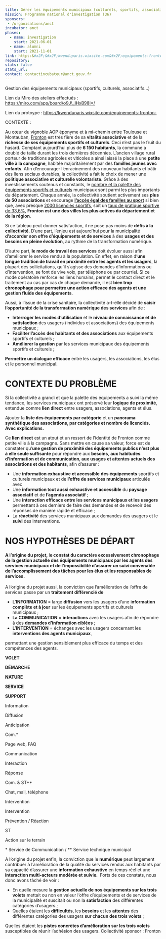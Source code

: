 ```yaml
---
title: Gérer les équipements municipaux (culturels, sportifs, associatifs)
mission: Programme national d'investigation (36)
sponsors:
 - /organisations/anct
incubator: anct
phases:
  - name: investigation
    start: 2021-06-01
  - name: alumni
    start: 2021-11-01
link: https:&#x2F;&#x2F;kwenduparis.wixsite.com&#x2F;equipements-fronton-
repository: 
stats: false
stats_url: 
contact: contactincubateur@anct.gouv.fr
---
```

Gestion des équipements municipaux (sportifs, culturels, associatifs...)

Lien du Miro des ateliers effectués : https://miro.com/app/board/o9J\_lHxB98I=/

Lien du protoype : https://kwenduparis.wixsite.com/equipements-fronton-

CONTEXTE :

Au cœur du vignoble AOP éponyme et à mi-chemin entre Toulouse et Montauban, [Fronton](https://youtu.be/Ou-1ahq-XLU) est très fière de sa **vitalité associative** et de la **richesse de ses équipements sportifs et culturels**. Ceci n’est pas le fruit du hasard. Comptant aujourd’hui plus de **6 150 habitants**, la commune a doublé de taille durant les trois dernières décennies. L’ancien village rural porteur de traditions agricoles et viticoles a ainsi laissé la place à une **petite ville à la campagne**, habitée majoritairement par des **familles jeunes avec enfants**. Afin d’encourager l’enracinement des nouveaux habitants et bâtir des liens sociaux durables, la collectivité a fait le choix de mener une **politique associative et culturelle volontariste**. Grâce à des investissements soutenus et constants, le [nombre et la palette des équipements sportifs et culturels](http://www.res.sports.gouv.fr/Rech_Equipement.aspx) municipaux sont parmi les plus importants du département. Chaque année, la collectivité soutient activement ses **plus de 50 associations** et encourage [**l’accès égal des familles au sport**](https://www.mairie-fronton.fr/le-passsport-frontonnais/) si bien que, avec presque [2000 licenciés sportifs](https://www.observatoire-des-territoires.gouv.fr/outils/cartographie-interactive/#bbox=56964,5474914,201109,126156&c=indicator&i=licsport.nb_licsport&s=2016&selcodgeo=31202&view=map36), soit un [taux de pratique sportive de 33,6%](https://www.observatoire-des-territoires.gouv.fr/outils/cartographie-interactive/#bbox=124520,5460344,56291,35311&c=indicator&i=licsport.p_licsport&s=2016&selcodgeo=31202&view=map36), **Fronton est une des villes les plus actives du département et de la région**.

Si ce tableau peut donner satisfaction, il ne pose pas moins de **défis à la collectivité**. D’une part, l’enjeu est aujourd’hui pour la municipalité **d’accorder son offre d’équipements et de services** à des **usages et des besoins en pleine évolution**, au rythme de la transformation numérique. 

D’autre part, **le mode de travail des services** doit évoluer aussi afin d’améliorer le service rendu à la population. En effet, en raison d’**une longue tradition de travail en proximité entre les agents et les usagers**, la plupart des sollicitations, qu’il s’agisse des demandes d’informations ou d’intervention, se font de vive voix, par téléphone ou par courriel. Si ce mode opératoire renforce les liens humains, permet le contact direct et le traitement au cas par cas de chaque demande, il est **bien trop chronophage pour permettre une action efficace des agents et une gestion fluide des équipements**. 

Aussi, à l’issue de la crise sanitaire, la collectivité a-t-elle décidé de **saisir l’opportunité de la transformation numérique des services** afin de :

*   **Interroger les** **modes d’utilisation** et le **niveau de connaissance et de satisfaction** des usagers (individus et associations) des équipements municipaux ;
*   **Faciliter l’accès** **des habitants et des associations** aux équipements sportifs et culturels ;
*   **Améliorer la gestion** par les services municipaux des équipements sportifs et culturels ;

**Permettre un dialogue efficace** entre les usagers, les associations, les élus et le personnel municipal.          

CONTEXTE DU PROBLÈME
====================

Si la collectivité a grandi et que la palette des équipements a suivi la même tendance, les services municipaux ont préservé leur **logique de proximité**, entendue comme **lien direct** entre usagers, associations, agents et élus. 

Ajouter la **liste des équipements** **par catégorie** et un **panorama synthétique des associations, par catégories et nombre de licenciés. Avec explications.**

Ce **lien direct** est un atout et un ressort de l’identité de Fronton comme petite ville à la campagne. Sans mettre en cause sa valeur, force est de constater qu’**une gestion de proximité des équipements publics n’est plus à elle seule suffisante** pour répondre aux **besoins**, **aux** **habitudes d’information et de communication, aux** **usages** **et attentes** **actuels des associations et des habitants**, afin d’assurer :

*   Une **information exhaustive et accessible** **des équipements** sportifs et culturels municipaux et de **l’offre de services municipaux** articulée avec 
*   Une **information tout aussi exhaustive et accessible** du **paysage associatif** et de **l’agenda associatif** ;
*   Une **interaction efficace entre les services municipaux et les usagers** permettant à ces derniers de faire des demandes et de recevoir des réponses de manière rapide et efficace ;
*   La **réactivité** des services municipaux aux demandes des usagers et le **suivi** des interventions.

NOS HYPOTHÈSES DE DÉPART
========================

#### A l’origine du projet, le constat du **caractère excessivement chronophage de la gestion actuelle** des équipements municipaux par les agents des services municipaux et de **l’impossibilité d’assurer un suivi** **convenable** de l’accomplissement des tâches pour les élus et les responsables de services. 

A l’origine du projet aussi, la conviction que l’amélioration de l’offre de services passe par un **traitement différencié de** 

*   **L’INFORMATION** = large **diffusion** vers les usagers d’une **information complète et à jour** sur les équipements sportifs et culturels municipaux ;   
*   **La COMMUNICATION** = **interactions** avec les usagers afin de répondre à des **demandes d’information ciblées** ;
*   **L’INTERVENTION** = échanges avec les usagers concernant les **interventions des agents municipaux**, 

permettant une gestion sensiblement plus efficace du temps et des compétences des agents.

**VOLET**

**DÉMARCHE**

**NATURE**

**SERVICE**

**SUPPORT**

Information

Diffusion

Anticipation

Com.\*

Page web, FAQ

Communication

Interaction

Réponse

Com. & ST\*\*

Chat, mail, téléphone

Intervention

Intervention

Prévention / Réaction

ST

Action sur le terrain

\* Service de Communication / \*\* Service technique municipal

A l’origine du projet enfin, la conviction que le **numérique** peut largement contribuer à l’amélioration de la qualité du services rendus aux habitants par sa capacité d’assurer une **information exhaustive** en temps réel et une **interaction multi-acteurs modérée et suivie**.  Forts de ces constats, nous donc avons tâché de voir :

*   En quelle mesure la **gestion actuelle de nos équipements sur les trois volets** mettait ou non en valeur l’offre d’équipements et de services de la municipalité et suscitait ou non la **satisfaction** des différentes catégories d’usagers ;
*   Quelles étaient les **difficultés**, les **besoins** et les **attentes** des différentes catégories des usagers **sur chacun des trois volets** ;

Quelles étaient les **pistes concrètes d’amélioration sur les trois volets** susceptibles de réunir l’adhésion des usagers.
Collectivité sponsor : Fronton
